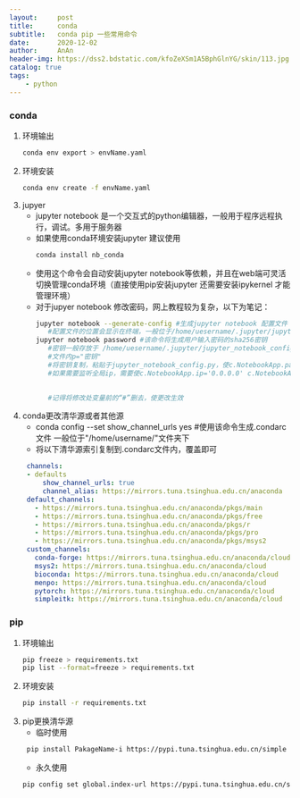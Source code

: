 ```yaml
---
layout:     post
title:      conda
subtitle:   conda pip 一些常用命令
date:       2020-12-02
author:     AnAn
header-img: https://dss2.bdstatic.com/kfoZeXSm1A5BphGlnYG/skin/113.jpg
catalog: true
tags:
    - python
---
```


### conda
1. 环境输出
    ```bash
    conda env export > envName.yaml
    ```
2. 环境安装
    ```bash
    conda env create -f envName.yaml
    ```
3. jupyer
   - jupyter notebook 是一个交互式的python编辑器，一般用于程序远程执行，调试。多用于服务器
   - 如果使用conda环境安装jupyter 建议使用
     ```bash
     conda install nb_conda 
     ```
   - 使用这个命令会自动安装jupyter notebook等依赖，并且在web端可灵活切换管理conda环境（直接使用pip安装jupyter 还需要安装ipykernel 才能管理环境）
   - 对于jupyer notebook 修改密码，网上教程较为复杂，以下为笔记：
     ```bash
     jupyter notebook --generate-config #生成jupyter notebook 配置文件
        #配置文件的位置会显示在终端，一般位于/home/uesername/.jupyter/jupyter_notebook_config.py
     jupyter notebook password #该命令将生成用户输入密码的sha256密钥
        #密钥一般存放于 /home/uesername/.jupyter/jupyter_notebook_config.json 文件
        #文件内p="密钥"
        #将密钥复制，粘贴于jupyter_notebook_config.py，使c.NotebookApp.password='密钥'
        #如果需要监听全局ip，需要使c.NotebookApp.ip='0.0.0.0' c.NotebookApp.allow_remote_access = True
        

        #记得将修改处变量前的“#”删去，使更改生效
     ```
4. conda更改清华源或者其他源
   - conda config --set show_channel_urls yes #使用该命令生成.condarc文件 一般位于"/home/username/"文件夹下
   - 将以下清华源索引复制到.condarc文件内，覆盖即可
   ```yaml
    channels:
    - defaults
        show_channel_urls: true
        channel_alias: https://mirrors.tuna.tsinghua.edu.cn/anaconda
    default_channels:
      - https://mirrors.tuna.tsinghua.edu.cn/anaconda/pkgs/main
      - https://mirrors.tuna.tsinghua.edu.cn/anaconda/pkgs/free
      - https://mirrors.tuna.tsinghua.edu.cn/anaconda/pkgs/r
      - https://mirrors.tuna.tsinghua.edu.cn/anaconda/pkgs/pro
      - https://mirrors.tuna.tsinghua.edu.cn/anaconda/pkgs/msys2
    custom_channels:
      conda-forge: https://mirrors.tuna.tsinghua.edu.cn/anaconda/cloud
      msys2: https://mirrors.tuna.tsinghua.edu.cn/anaconda/cloud
      bioconda: https://mirrors.tuna.tsinghua.edu.cn/anaconda/cloud
      menpo: https://mirrors.tuna.tsinghua.edu.cn/anaconda/cloud
      pytorch: https://mirrors.tuna.tsinghua.edu.cn/anaconda/cloud
      simpleitk: https://mirrors.tuna.tsinghua.edu.cn/anaconda/cloud
   ```
### pip
1. 环境输出
    ```bash
    pip freeze > requirements.txt
    pip list --format=freeze > requirements.txt     
    ```
2. 环境安装
    ```bash
    pip install -r requirements.txt
    ```
3. pip更换清华源
   - 临时使用
   ```bash
    pip install PakageName-i https://pypi.tuna.tsinghua.edu.cn/simple some-package
   ```
   - 永久使用
   ```bash
   pip config set global.index-url https://pypi.tuna.tsinghua.edu.cn/simple
   ```
















